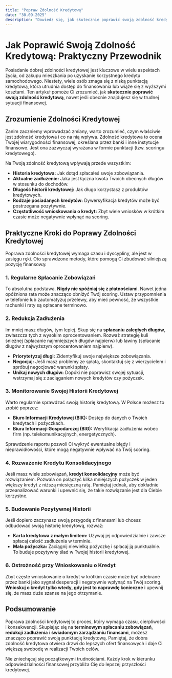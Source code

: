 ```yaml
---
title: "Popraw Zdolność Kredytową"
date: "30.09.2025"
description: "Dowiedz się, jak skutecznie poprawić swoją zdolność kredytową i uzyskać lepsze warunki finansowania. Praktyczny poradnik."
---
```


# Jak Poprawić Swoją Zdolność Kredytową: Praktyczny Przewodnik

Posiadanie dobrej zdolności kredytowej jest kluczowe w wielu aspektach życia, od zakupu mieszkania po uzyskanie korzystnego kredytu samochodowego. Niestety, wiele osób zmaga się z niską punktacją kredytową, która utrudnia dostęp do finansowania lub wiąże się z wyższymi kosztami. Ten artykuł pomoże Ci zrozumieć, jak **skutecznie poprawić swoją zdolność kredytową**, nawet jeśli obecnie znajdujesz się w trudnej sytuacji finansowej.

## Zrozumienie Zdolności Kredytowej

Zanim zaczniemy wprowadzać zmiany, warto zrozumieć, czym właściwie jest zdolność kredytowa i co na nią wpływa. Zdolność kredytowa to ocena Twojej wiarygodności finansowej, określana przez banki i inne instytucje finansowe. Jest ona zazwyczaj wyrażana w formie punktacji (tzw. scoringu kredytowego).

Na Twoją zdolność kredytową wpływają przede wszystkim:

*   **Historia kredytowa:** Jak dotąd spłacałeś swoje zobowiązania.
*   **Aktualne zadłużenie:** Jaka jest łączna kwota Twoich obecnych długów w stosunku do dochodów.
*   **Długość historii kredytowej:** Jak długo korzystasz z produktów kredytowych.
*   **Rodzaje posiadanych kredytów:** Dywersyfikacja kredytów może być postrzegana pozytywnie.
*   **Częstotliwość wnioskowania o kredyt:** Zbyt wiele wniosków w krótkim czasie może negatywnie wpłynąć na scoring.

## Praktyczne Kroki do Poprawy Zdolności Kredytowej

Poprawa zdolności kredytowej wymaga czasu i dyscypliny, ale jest w zasięgu ręki. Oto sprawdzone metody, które pomogą Ci zbudować silniejszą pozycję finansową:

### 1. Regularne Spłacanie Zobowiązań

To absolutna podstawa. **Nigdy nie spóźniaj się z płatnościami**. Nawet jedna opóźniona rata może znacząco obniżyć Twój scoring. Ustaw przypomnienia w telefonie lub zautomatyzuj przelewy, aby mieć pewność, że wszystkie rachunki i raty są opłacane terminowo.

### 2. Redukcja Zadłużenia

Im mniej masz długów, tym lepiej. Skup się na **spłacaniu zaległych długów**, zwłaszcza tych z wysokim oprocentowaniem. Rozważ strategię kuli śnieżnej (spłacanie najmniejszych długów najpierw) lub lawiny (spłacanie długów z najwyższym oprocentowaniem najpierw).

*   **Priorytetyzuj długi:** Zidentyfikuj swoje największe zobowiązania.
*   **Negocjuj:** Jeśli masz problemy ze spłatą, skontaktuj się z wierzycielem i spróbuj negocjować warunki spłaty.
*   **Unikaj nowych długów:** Dopóki nie poprawisz swojej sytuacji, wstrzymaj się z zaciąganiem nowych kredytów czy pożyczek.

### 3. Monitorowanie Swojej Historii Kredytowej

Warto regularnie sprawdzać swoją historię kredytową. W Polsce możesz to zrobić poprzez:

*   **Biuro Informacji Kredytowej (BIK):** Dostęp do danych o Twoich kredytach i pożyczkach.
*   **Biura Informacji Gospodarczej (BIG):** Weryfikacja zadłużenia wobec firm (np. telekomunikacyjnych, energetycznych).

Sprawdzenie raportu pozwoli Ci wykryć ewentualne błędy i nieprawidłowości, które mogą negatywnie wpływać na Twój scoring.

### 4. Rozważenie Kredytu Konsolidacyjnego

Jeśli masz wiele zobowiązań, **kredyt konsolidacyjny** może być rozwiązaniem. Pozwala on połączyć kilka mniejszych pożyczek w jeden większy kredyt z niższą miesięczną ratą. Pamiętaj jednak, aby dokładnie przeanalizować warunki i upewnić się, że takie rozwiązanie jest dla Ciebie korzystne.

### 5. Budowanie Pozytywnej Historii

Jeśli dopiero zaczynasz swoją przygodę z finansami lub chcesz odbudować swoją historię kredytową, rozważ:

*   **Karta kredytowa z małym limitem:** Używaj jej odpowiedzialnie i zawsze spłacaj całość zadłużenia w terminie.
*   **Mała pożyczka:** Zaciągnij niewielką pożyczkę i spłacaj ją punktualnie. To buduje pozytywny ślad w Twojej historii kredytowej.

### 6. Ostrożność przy Wnioskowaniu o Kredyt

Zbyt częste wnioskowanie o kredyt w krótkim czasie może być odebrane przez banki jako sygnał desperacji i negatywnie wpłynąć na Twój scoring. **Wnioskuj o kredyt tylko wtedy, gdy jest to naprawdę konieczne** i upewnij się, że masz duże szanse na jego otrzymanie.

## Podsumowanie

Poprawa zdolności kredytowej to proces, który wymaga czasu, cierpliwości i konsekwencji. Skupiając się na **terminowym spłacaniu zobowiązań**, **redukcji zadłużenia** i **świadomym zarządzaniu finansami**, możesz znacząco poprawić swoją punktację kredytową. Pamiętaj, że dobra zdolność kredytowa otwiera drzwi do lepszych ofert finansowych i daje Ci większą swobodę w realizacji Twoich celów.

Nie zniechęcaj się początkowymi trudnościami. Każdy krok w kierunku odpowiedzialności finansowej przybliża Cię do lepszej przyszłości kredytowej.
